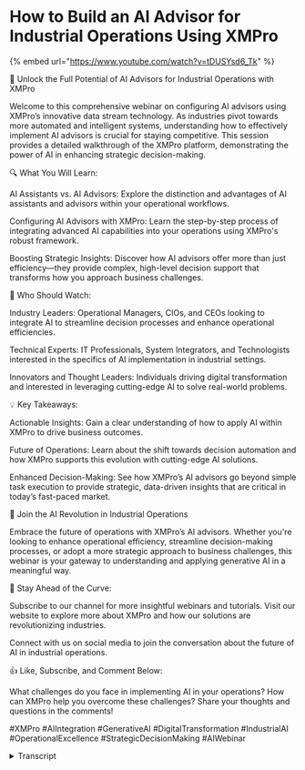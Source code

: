 # How to Build an AI Advisor for Industrial Operations Using XMPro

{% embed url="https://www.youtube.com/watch?v=tDUSYsd6_Tk" %}

🌟 Unlock the Full Potential of AI Advisors for Industrial Operations with XMPro

Welcome to this comprehensive webinar on configuring AI advisors using XMPro’s innovative data stream technology. As industries pivot towards more automated and intelligent systems, understanding how to effectively implement AI advisors is crucial for staying competitive. This session provides a detailed walkthrough of the XMPro platform, demonstrating the power of AI in enhancing strategic decision-making.

🔍 What You Will Learn:

AI Assistants vs. AI Advisors: Explore the distinction and advantages of AI assistants and advisors within your operational workflows.

Configuring AI Advisors with XMPro: Learn the step-by-step process of integrating advanced AI capabilities into your operations using XMPro's robust framework.

Boosting Strategic Insights: Discover how AI advisors offer more than just efficiency—they provide complex, high-level decision support that transforms how you approach business challenges.

🎯 Who Should Watch:

Industry Leaders: Operational Managers, CIOs, and CEOs looking to integrate AI to streamline decision processes and enhance operational efficiencies.

Technical Experts: IT Professionals, System Integrators, and Technologists interested in the specifics of AI implementation in industrial settings.

Innovators and Thought Leaders: Individuals driving digital transformation and interested in leveraging cutting-edge AI to solve real-world problems.

💡 Key Takeaways:

Actionable Insights: Gain a clear understanding of how to apply AI within XMPro to drive business outcomes.

Future of Operations: Learn about the shift towards decision automation and how XMPro supports this evolution with cutting-edge AI solutions.

Enhanced Decision-Making: See how XMPro’s AI advisors go beyond simple task execution to provide strategic, data-driven insights that are critical in today’s fast-paced market.

🚀 Join the AI Revolution in Industrial Operations

Embrace the future of operations with XMPro’s AI advisors. Whether you're looking to enhance operational efficiency, streamline decision-making processes, or adopt a more strategic approach to business challenges, this webinar is your gateway to understanding and applying generative AI in a meaningful way.

🔗 Stay Ahead of the Curve:

Subscribe to our channel for more insightful webinars and tutorials. Visit our website to explore more about XMPro and how our solutions are revolutionizing industries.

Connect with us on social media to join the conversation about the future of AI in industrial operations.

👍 Like, Subscribe, and Comment Below:

What challenges do you face in implementing AI in your operations? How can XMPro help you overcome these challenges? Share your thoughts and questions in the comments!

\#XMPro #AIIntegration #GenerativeAI #DigitalTransformation #IndustrialAI #OperationalExcellence #StrategicDecisionMaking #AIWebinar

<details>

<summary>Transcript</summary>

good morning everybody and thank you for

joining me today so today what we're

going to do um in this webinar is run

through configuring an AI advisor using

data streams inside

XMR before we do that um and before we

jump in it'll be good for us just to get

an understanding of the the different

terminology that I'll be I'll be talking

to so what's the difference between a

assistant and a advisor those are the

key things that I'm looking to to run

through

here to do that um I'm going to break it

down from an aspect perspective we're

going to touch on assistant and advisor

uh side of things um as

well if we focus on the the aspect

pieces so breaking it down helps us to

compare the two of these things a little

bit easier so what is the focus of an

assist what's the focus of an advisor

what's their role approach some of the

benefits problem solving how do you

interact from a user perspective as well

as some of the value proposition uh

pieces as well so when we're talking

about an assistant its focus is

generally task and and operations um its

decision support capabilities are

immediate or

practical its expertise level is Broad

and general knowledge um so user

interactions generally direct or command

based um and and its main value

proposition why do you want an assistant

is efficiency and

convenience when we transition this to

an

advisor you'll notice that some of these

aspects start changing so again what's

the focus of an advisor is to give you

expertise and some strategy some of the

decision support there is high level and

complex one of the key benefits of a

advisor is strategic insights so we're

moving away from just increasing

productivity from an assistant to the

more insight side of things with an

advisor um the user interaction is a lot

more consultative so it's not so direct

or command based um it's more

interactive and you'll see the value

proposition right at the bottom there

when we start talking around an advisor

we're really talking around informed

decision making so an assistant is there

for efficiency and convenience uh when

we touch on an advisor we're looking a

lot more for informed decision making so

keep these in the back of the Mind as we

run through and and configure and look

at the different pieces of an AI visor

inside a and

BR if I break this down into so where

does this work with regards to uh what

we do at exent pop and there's

essentially three main areas of

decisions that can get made so you

generally start with decision support

that's your dashboards your your V by

condition monitoring typically Falls in

here if we looking at decision

augmentation this is where you are

reaching out and you're looking for

prescriptive recommendations augmented

information from an AI perspective or

from other systems uh Clos Loop feedback

Etc the last piece is around decision

automation where you have a human who is

not so much in the loop but on the loop

uh and keeping an eye on the automation

pieces um that are happening here the

current shift everyone is moving towards

decision

augmentation um and we see the future

shift moving towards decision automation

as

well so we're generally evolving and

moving from an informant to a performant

state from an XM Pro perspective we

cover the spectrum of all three so we go

from decision support to augmentation

all the way to decision automation um as

well what we're going to focus on today

though is we're just going to focus on

the decision augmentation piece this

piece in the middle over here um and and

how do we start bringing some of this AI

capability more specifically the AI

advisor pieces into this as

well how we see the the the AI and and

how it's working inside the operational

landscape is it's changing the landscape

but it's also helping um and move so

what do I mean by that so currently at

the moment uh you have automation so

deterministic workflow tasks you've also

got AI assistance so with the um chat

GPT um that's happened over the last

year and continuing into this year

everyone's very familiar with having a

conversation getting a response and

doing something that with that response

so AI assistant more freestyle chat side

of side of things as well um that

eventually if you remember the prior

visual that I had when we started

getting towards the more uh autonomous

on the far right you start moving into

the area of generative agents so how do

I have a goal-based single objective um

agent that will in turn move into how do

I have uh group goals so how do I have

an agent that looks off to specific

things and then how do I have a

supervisor role that actually helps

direct them from an agent perspective

and then the last piece is how do we get

to autonomous goal seing so

self-organizing um agents who don't

necessarily need a directed supervisory

role but can self-organize amongst

themselves and work out what they should

be doing and how they should be uh

interacting with the different systems

as

well you'll see on the far left here as

you increase your um automation

capabilities and your AI capabilities as

well you go up you start going into and

touching different areas of the outcome

pieces on the right here so when you

start looking at your task based genx

all the way up to uh self creating at

the

top how do we translate this into uh

what it is it that we do for industrial

operations so you'll see at the bottom I

still got the same items uh automation

assistant um I'll come to the advisor

agents and then multi-agent pieces as

well so I'll just build this up for it

so these are the different areas um that

you can actually interact with um inside

XM

Pro generic algorithms bring your own

models if you want to go towards the

more what we would call traditional AI

uh machine learning uh models and

algorithms um if you want to use some of

the notebooks we have done a prior

webinar on this as well so creating an

endtoend example

um using the accent Pro notebook so how

do I go from the one area all the way

through to to the other area um and make

use of the notebooks to to be able to do

that so that has been covered in a prior

webinar I encourage you to to go and

watch it if that is of Interest how do

you start bringing in some of the large

language pieces down here and this is

where we start transitioning into the AI

advisor pieces versus just an AI

assistant some of the other areas um

when we start talking around Ai and we

start talking around advisor is an

assistant the next thing that comes in

that is trying to do obviously rag or

retrieval augmented uh generation on top

of that so how can the advisors be a lot

smarter how can they be trained as

experts in what they are um to be able

to advise you correctly a key thing here

is also bringing your own llm model it's

one thing to be able to talk and go to a

chat GPT or anthropics clae but how can

you actually control the model that you

want to use and then on the far right

you'll see some of the agentic stuff um

we're not going to go into that as well

to today but just to give you a full

picture of all the different bits and

pieces from an exm Pro that you can

actually utilize uh for for your AI

Journey around industrial

operations before we jump into the

advisor if I just touch the AI assistant

so from an AI assistant perspective

there are a few different pieces in XM

Pro where you can use an assistant

the first is around

recommendations So currently the AI

assistant that you see here is in beta

um where you can have a discussion and

conversation with the assistant around

the

recommendations and what that will allow

you to do is to get some insights into

into the data as you triggered it um you

can ask it various questions it can

group sum it up um it can provide you

information from a graph perspective

that's tabular there's a lot of

different options in there but it is

just an assistant uh it just assists you

to find some of the information that

we're actually looking for the second

area where you can do that is inside

data streams now data streams are what

sits underneath everything that you're

looking at here there are data streams

behind the recommendations um that you

saw before so the AI assistant has data

stream sitting behind

it the data stream that you look at here

is using a open AI assistant agent now

what the open AI assistant agent does is

it allows you to interact and actually

talk to an assistant that you have

defined inside um open ai's uh

playground again what you can do there

is you can configure a specific set of

prompts you can spe create a specific

set of tools that it has access to and

then you can call it the challenge with

that though is you don't really have a

lot of control over fine-tuning the

prompt outside of that environment so

outside of that environment you have to

just use what was published which means

if you don't have access you can't

adjust the prompt you can't adjust the

model you're looking at you can't adjust

any of the parameters if that is your

use case and you don't need to then by

all means you can just drag the

component in from the toolbox and

actually just use it to talk to um the

open AI assistant from a cloud

perspective

there when we start getting to the

advisor

though there's a few elements U that we

are configured to bring this to uh to

life so to speak I'll run through them

here and then I'll actually take you

into an example for them as well so the

first is the result so where do you see

the AI ADV visor pieces um where can an

end user interact with them and how do

they visualize and see some of the data

for that as well the second piece is how

can you change and Define edit some of

the prompts that you're looking at you

want to be able to have fine grain

control over which model you're running

what are your prompts how can you change

them how can you shape them um as we're

going on the uh the AI Journey here and

interacting with large language models

prompting is one of the key elements to

make sure am I getting the right

information out that's relevant to what

I'm asking or is it just going to start

giving me incorrect information and

hallucinating the the other benefit of

creating advisor is you can create these

what we call experts in specific areas

so I can have an expert in rotating

equipment I can have an expert in

quality I can have an expert in safety

which means by narrowing their U scope

by narrowing their task Focus you help

to minimize a lot of the hallucinations

um that they can have as well if you

keep it too generic and too broad what

you will find is they will start

hallucinating just like we do um and the

results are not going to be what you're

expecting the third element to this is

we're actually using

recommendations so we created a generic

recommendation that we are tying to the

data streams that allow me to push it

and make it available to the first

screen that you saw here which was the

actual um an app and last but what by

definitely means uh most important piece

here is how do I actually create this so

data stream underpin everything that

we're looking at so that is the

information of where I get my data run

my models and actually present it to the

end users on the other side so let's

jump into an example and configure what

I'm looking at over here so the first

piece of the puzzle is let's have a look

at the data stream and then I'll work

backwards from

there when you look at this particular

data stream I'll draw your attention

right down here to the actual um the AI

piece and what it's actually doing so

this stream when it's running is getting

data coming from an endpoint now again

this endpoint can be anything there are

a lot of different listeners in here

from a library perspective so all you

have to do is drag it on if you don't

want to use mqt you want to use opcua or

a historian by all means you can do that

as well you'll see we're getting the

prompt details in here so we're reading

the prompt details from a data source

this is coming out of SQL can it come

out of a graph database yes can to come

out of another system yes you want to

store your prompts in CSV flat files and

read that in you can do that as well the

key piece here is you want to be able to

have a generic mechanism to get your

prompt Details

In The Stream here is also using

recommendation so if I have triggered a

recommendation for this particular asset

do I want to re-trigger one or do I want

to even pass the information to the

model and have it run no I don't the key

thing to remember here

is you don't want to push every single

thing through at a speed of you know

every 1 second to a model because models

do take some time to run if you are

running this model in the cloud and you

want to get the per second you can

achieve that yes it's going to be costly

if you want to run this model U locally

again you can achieve that but it's

going to be costly in infrastructure

costs the reality of the use case here

is to work out under what condition do I

actually want to pass this information

to an advisor and get a response back so

what you'll see here is we've actually

got a filter that says if there's radio

recommendation for this asset that was

triggered by this AI advisor we actually

don't want to pass anything to the model

we just ignore it because there's

already a recommendation um that's been

triggered if a recommendation has not

been triggered then we're going to pass

it to the actual model that we're

looking at here it's going to evaluate

what we're giving it and it's going to

give us the information and we are then

going to run a recommendation and update

the

recommendation if I double click any of

these there's nothing weirdly

complicated about this the actual

configuration will just walk you through

what you're actually looking at here

it's the exact same data streams uh for

those who have used these in the past

that you are familiar with all that

we've got access to here is a new agent

in the machine learning side of things

so you'll see here is an AER open AI

I'll scroll a bit further down here is

aama Agent there is the open AI

assistant so all there are are new

agents in the actual library that you

can just use in the same way that you

are used to um in the

past if I double click the SQL that I've

got here you can see we're looking at

the prompt if I double click this here

this is actually pointing to a local

model you have a few different options

when it comes to U how do I want to

configure an AI advisor as I mentioned

earlier I can go and push this to an AI

assistant um in open AI who you can

train as an expert get the results that

come back and then add all the different

other recommendations um around that and

then you can get a AI advisor piece

coming out of that the challenge with

talking to to the cloud ones is there is

a cost around the

tokens so it does not matter how many

tokens you send there is a cost to

compute that and get the results for

that to come back the other option is

you can run models locally so this is

actually running locally in uh the lab

that I have set up here and I can pass

the URL on the model in dynamically I

can also pass all the um system prompt

and the user prompts in dynamically as

well if I want to change out it's

actually pretty quick and easy for me to

do that if I want to adjust for instance

model temperature um I can adjust that

as

well when the stream is

running the Telemetry details coming in

here we'll send our information through

what you'll notice here is I have a

pre-filter so what I'm looking for is

I'm only looking for assets that have

gone above over and above or below

certain thresholds that I've to find I

don't want to use the llm to actually

filter out noise I actually want to

filter out the noise before I get to

should I pass this to a um large

language model for it to evaluate

further um otherwise you're are going to

just be wasting resources down here and

passing it noise and hoping it figures

out some of the pieces as well can you

do that you can again you're going to

have to take into account token costs if

this is going into the cloud or you're

going to have to take into account

compute costs from a infrastructure

perspective locally if you're running a

local one

so this is what sits underneath the hood

data is coming in we are getting some

prompts we're also using the

recommendations to help weed out before

we get to run the actual model

itself the result where do I actually

see the result of of this if I look at a

particular app that I've got over here

it's the same app that we used to and

and have been looking at in the past on

the right you'll see here are the

recommendations if I click the top

recommend Commendation this will open up

a recommendation that was triggered by

the AI advisor so this is the result of

that data stream that I'm looking at

here you'll see in the middle piece here

AI response this is what the actual

large language model gave me when it ran

through this particular data stream and

triggered a recommendation

here so again this is how an end user

can interact with it if we go back one

more step so I've got a data

stream the data stream was actually

triggering a

recommendation so if we go into well

what does that recommendation look like

exactly the same as you're used to we

have our recommendations you will see

they are configured and set to a

particular data stream so it's exactly

the same data stream that we are looking

at

here and we have created a generic um

recommendation for it you still got

access to all the detail and value so I

can be a lot more specific in the

headline and descriptions with the data

that is passing through the data stream

as well so exactly the same behavior you

used to when you're configuring

recommendations for other use cases this

is just using it from a generic

perspective to create an AI advisor that

I can use on the apps

themselves if we go back to the

app this is a recommendation if I go

back one you will see it'll take me back

to the um application itself and I've

got access to all my other

recommendations now for those who are

familiar with some recommendations this

may look a little bit

different this is a recommendation uh

with a different template that was

applied to it you can still use the

prior recommendations and if that is um

where you want to put all of this but

you don't have to you can adjust the

visuals to other types of visualizations

for the same set of data so here I still

have my event data as you used to I'll

scroll a bit further down I'll still

have my analytics I can still have my

notes coming in here as well across the

top you can assign it false positive or

resolve the recommendation as well so

exactly the same capability present it a

little bit

differently this is the recommendation

that triggered for it if we go back to

the stream that gets used down

here the recommendation that is

triggered gets read in here which stops

me from talking to the model too many

times let's have a look at the prompt

over here though so if I have a look at

the prompt you'll see it's coming from

SQL there is a actual application that

you can configure um on top of that as

well if you already have a prompt

Library um and you just want to read

that in we can do that as well this one

pretty simple and straightforward what

model am I looking to run what's my

model temperature what is my system

context for that and my user

context system context defines that you

are an expert in whatever for this

example it's rotating equipment so he's

an expert in the pump efficiency and

optimization you can create an expert as

I mentioned earlier from a safety

perspective from a quality perspective

maybe there's some static equipment or

different types of rotating equipment

you can also create an expert in the

process flow so let's take a

manufacturing example you can create an

expert

and the actual flow all the way from

start of manufacturing to the end of

manufacturing as well user content is as

you are used to when you are creating

your own uh conversations with your gpts

uh which pieces do we actually want to

plug

in when we are running this through the

Stream So when we say user content here

what we're actually meaning is in this

instance the user content will actually

be coming from whatever source of data

it is there's no actual user um as a

human that is sitting and talking to

this your machines are actually talking

to it in this example can this read from

a human yes it can if you want to

actually expand the um AI assistant that

I mentioned earlier with the

recommendations and actually have a

human ask similar questions you can do

that as

well so we're getting in the prompt

details and if you have a look at how

they have been defined II assistant with

an expertise what is your top askask

that you are looking to do and what

should you be

considering depending on which model I

want to talk to I may want to change and

tune my system prompts I might want to

change and tune my user prompts I can do

that quite easily over here save the

changes and whatever the interval is

that we've defined here so if I go back

in here and have a look every five uh

minutes it will get the new prompt if I

want to change this and say you know

what I'm actually trying to split test

some prompts I can change that to every

5 Seconds as an example which means if I

save my new prompt details away I just

need to wait 5 seconds and then it'll

load in the the new prompts and I can

then evaluate that I don't need to stop

and start a stream I don't need to stop

and start and publish anything I can use

an interface like this just to update

and change what I'm looking at the

benefit of running

a uh a local offline um Repository like

olama is I could have one prompt that is

using an olama you'll see I have another

prompt here using SQL coder as a model

Etc so I can have different models

running for different types of assets

for different use cases all running

within the same structure that I've got

defined

here so this is the prompt that is

sitting behind and it's being fed into

the data stream this is the

recommendation that we've configured and

set up that I can interact with and from

an end user this is how they can consume

and react to the responses coming in now

some key things here is it's always good

to make sure that you have a mechanism

to give feedback to the model as well is

this a good response or a bad response

um for it so it can also help learn that

the next time it runs through it takes

that into account as

well if I'm looking at this and I

actually want to have a conversation to

it can I do that as well yes you can

you'll see on the right here I can start

having a conversation and it can take

into account this response it can take

into account the event data

and and my horrible spelling as well so

information in the middle how we got

that that we got that through the data

stream triggering that recommendation

there this model was actually coming off

of a local

model where over here as this is running

this is actually talking to a um chat

GPT I think this is running chat for all

and I can have conversations with it

with different data again prompts as you

can move these around the data as you

can move them around all we're doing

here is we're just putting the different

pieces together

around a use case um that we call as a

an AI advisor on the data that is coming

in some of the information that you

looking at in here as well you can see

some of the citations coming in as well

so again grounded in where's my

information coming from so that I can

trust the data as

well so what do we just go through from

an AI visor perspective there's a few

different elements to to consider here

the first is the

visual where can I consume the data can

we pass this AI response to other

systems yes we can this is just an

example inside X Ando we can pass this

to any Downstream system uh that

requires it needs it or once

it the next piece is the actual prompts

themselves how do I create the prompts

change prompts maybe I want to do some

prompt chaining in here how do I tune

the prompts for the situation ation that

I'm creating or want to uh help

manage if we go one step further the

generic recommendation so here we're

just using our recommendation engine and

creating a generic recommendation for

the AI side can you be more specific and

actually create recommendations for

specific asset classes yes you can can

you hook this into existing data streams

that you may have to finded you can do

that as well this does not have to stand

on its

it fits in with everything that you used

to um and have configured up to now as

well and then the last is the data

Stream So what sits behind this what is

actually consuming the data bringing the

prompts in Reading recommendations

passing it to the model getting the

result and then passing that to the

um the recommendation so that they can

be triggered as well the last side I'll

leave you with is again what are all the

different pieces when it comes to to the

AI side of things for industrial

operations there's generic

algorithms you can bring your own model

if you want to do just simple regression

Etc there is notebook capability and as

I mentioned earlier there is a webinar

that we have done previously which will

walk you end to end through that as

well this is where we start getting into

some of the large language models so

there are agents for for

instance um o llama to run it locally

there are some to run open AI um and

that library is expanding as more models

become available on the far right when

we start dealing with the advisor side

of things how do we do that on top of

xmo recommendations how do we also start

doing that on top of your own

documentation as well so how can we

perform rag which again is retrieval

augmented generation on top of your own

data so we want to use your own data

your own manuals Etc as part of that

advisory uh

capability and then bring your own model

maybe you've defined your own model and

you don't want to use one of the

available ones out there you can bring

that in as well and just some of the

other future work that we are working on

right now is around the agent side of

things so how do you create a generative

agent a directive agent and also moving

towards multi-agent systems where they

are self-organizing as

well and with that I thank you for the

uh for the time today thank you for

listening to today's webinar I hope you

have a great rest of uh rest of the day

and we'll see you again on one of our

future webinars thank you

</details>
